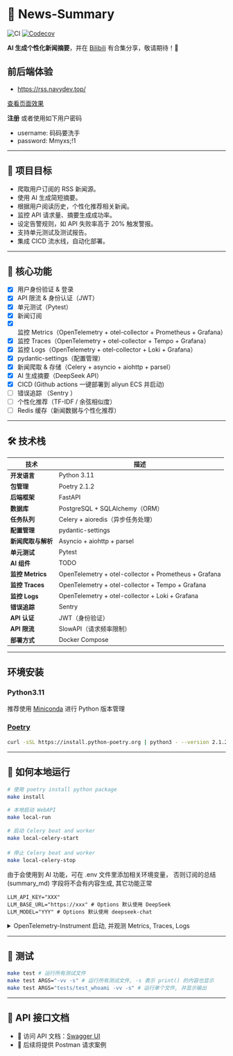 # 📰 News-Summary

![CI](https://github.com/wsgggws/news-summary/actions/workflows/ci.yml/badge.svg)
[![Codecov](https://codecov.io/gh/wsgggws/news-summary/branch/main/graph/badge.svg)](https://codecov.io/gh/wsgggws/news-summary)

**AI 生成个性化新闻摘要**，并在 [Bilibili](https://space.bilibili.com/472722204?spm_id_from=333.1007.0.0) 有合集分享，敬请期待！🚀

## 前后端体验

- <https://rss.navydev.top/>

[查看页面效果](https://github.com/wsgggws/news-summary-front)

**注册** 或者使用如下用户密码

- username: 码码要洗手
- password: Mmyxs;!1

---

## 🎯 **项目目标**

- 爬取用户订阅的 RSS 新闻源。
- 使用 AI 生成简短摘要。
- 根据用户阅读历史，个性化推荐相关新闻。
- 监控 API 请求量、摘要生成成功率。
- 设定告警规则，如 API 失败率高于 20% 触发警报。
- 支持单元测试及测试报告。
- 集成 CICD 流水线，自动化部署。

---

## 🚀 **核心功能**

- [x] 用户身份验证 & 登录
- [x] API 限流 & 身份认证（JWT）
- [x] 单元测试（Pytest）
- [x] 新闻订阅
- [x] 监控 Metrics（OpenTelemetry + otel-collector + Prometheus + Grafana）
- [x] 监控 Traces（OpenTelemetry + otel-collector + Tempo + Grafana）
- [x] 监控 Logs（OpenTelemetry + otel-collector + Loki + Grafana）
- [x] pydantic-settings（配置管理）
- [x] 新闻爬取 & 存储（Celery + asyncio + aiohttp + parsel）
- [x] AI 生成摘要（DeepSeek API）
- [x] CICD (Github actions 一键部署到 aliyun ECS 并启动)
- [ ] 错误追踪 （Sentry ）
- [ ] 个性化推荐（TF-IDF / 余弦相似度）
- [ ] Redis 缓存（新闻数据与个性化推荐）

---

## 🛠 **技术栈**

| **技术**           | **描述**                                              |
| ------------------ | ----------------------------------------------------- |
| **开发语言**       | Python 3.11                                           |
| **包管理**         | Poetry 2.1.2                                          |
| **后端框架**       | FastAPI                                               |
| **数据库**         | PostgreSQL + SQLAlchemy（ORM）                        |
| **任务队列**       | Celery + aioredis（异步任务处理）                     |
| **配置管理**       | pydantic-settings                                     |
| **新闻爬取与解析** | Asyncio + aiohttp + parsel                            |
| **单元测试**       | Pytest                                                |
| **AI 组件**        | TODO                                                  |
| **监控 Metrics**   | OpenTelemetry + otel-collector + Prometheus + Grafana |
| **监控 Traces**    | OpenTelemetry + otel-collector + Tempo + Grafana      |
| **监控 Logs**      | OpenTelemetry + otel-collector + Loki + Grafana       |
| **错误追踪**       | Sentry                                                |
| **API 认证**       | JWT（身份验证）                                       |
| **API 限流**       | SlowAPI（请求频率限制）                               |
| **部署方式**       | Docker Compose                                        |

---

## 环境安装

### Python3.11

推荐使用 [Miniconda](https://www.anaconda.com/docs/getting-started/miniconda/main) 进行 Python 版本管理

### [Poetry](https://python-poetry.org/docs/)

```sh
curl -sSL https://install.python-poetry.org | python3 - --version 2.1.2
```

---

## 🚀 **如何本地运行**

```sh
# 使用 poetry install python package
make install
```

```sh
# 本地启动 WebAPI
make local-run
```

```sh
# 启动 Celery beat and worker
make local-celery-start

# 停止 Celery beat and worker
make local-celery-stop
```

由于会使用到 AI 功能，可在 .env 文件里添加相关环境变量，
否则订阅的总结(summary_md) 字段将不会有内容生成, 其它功能正常

```.env
LLM_API_KEY="XXX"
LLM_BASE_URL="https://xxx" # Options 默认使用 DeepSeek
LLM_MODEL="YYY" # Options 默认使用 deepseek-chat
```

<details>
<summary>
OpenTelemetry-Instrument 启动, 并观测 Metrics, Traces, Logs
</summary>

```sh
# 注意不能添加 --reload 启动
make local-otel-run
```

![metrics](./png/prometheus-metrics.png)
![traces](./png/tempo-traces.png)
![logs](./png/loki-logs.png)

</details>

---

## 🧪 **测试**

```sh
make test # 运行所有测试文件
make test ARGS="-vv -s" # 运行所有测试文件, -s 表示 print() 的内容也显示
make test ARGS="tests/test_whoami -vv -s" # 运行单个文件, 并显示输出
```

---

## 📡 **API 接口文档**

- 📌 访问 API 文档：[Swagger UI](http://127.0.0.1:8000/docs)
- 📌 后续将提供 Postman 请求案例
